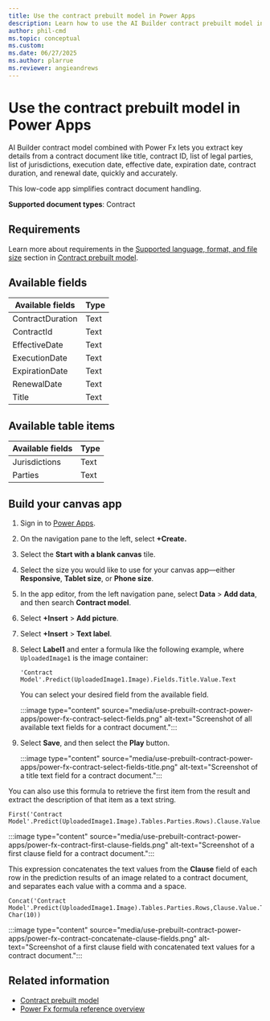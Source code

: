 ```yaml
---
title: Use the contract prebuilt model in Power Apps
description: Learn how to use the AI Builder contract prebuilt model in Power Apps.
author: phil-cmd
ms.topic: conceptual
ms.custom: 
ms.date: 06/27/2025
ms.author: plarrue
ms.reviewer: angieandrews
---
```


# Use the contract prebuilt model in Power Apps

AI Builder contract model combined with Power Fx lets you extract key details from a contract document like title, contract ID, list of legal parties, list of jurisdictions, execution date, effective date, expiration date, contract duration, and renewal date, quickly and accurately.

This low-code app simplifies contract document handling.

**Supported document types**: Contract

## Requirements

Learn more about requirements in the [Supported language, format, and file size](prebuilt-contract.md#supported-language-format-and-file-size) section in [Contract prebuilt model](prebuilt-contract.md).

## Available fields

|Available fields|Type|
|---------------|-----|
|ContractDuration|Text|
|ContractId|Text|
|EffectiveDate|Text|
|ExecutionDate|Text|
|ExpirationDate|Text|
|RenewalDate|Text|
|Title|Text|

## Available table items

|Available fields|Type|
|---------------|-----|
|Jurisdictions|Text|
|Parties|Text|

## Build your canvas app

1. Sign in to [Power Apps](https://make.powerapps.com/).
1. On the navigation pane to the left, select **+Create.**
1. Select the **Start with a blank canvas** tile.
1. Select the size you would like to use for your canvas app&mdash;either **Responsive**, **Tablet size**, or **Phone size**.
1. In the app editor, from the left navigation pane, select **Data** > **Add data**, and then search **Contract model**.
1. Select **+Insert** > **Add picture**.
1. Select **+Insert** > **Text label**.
1. Select **Label1** and enter a formula like the following example, where `UploadedImage1` is the image container:

    ```power-fx
    'Contract Model'.Predict(UploadedImage1.Image).Fields.Title.Value.Text
    ```

    You can select your desired field from the available field.

    :::image type="content" source="media/use-prebuilt-contract-power-apps/power-fx-contract-select-fields.png" alt-text="Screenshot of all available text fields for a contract document.":::

1. Select **Save**, and then select the **Play** button.

    :::image type="content" source="media/use-prebuilt-contract-power-apps/power-fx-contract-select-fields-title.png" alt-text="Screenshot of a title text field for a contract document.":::

You can also use this formula to retrieve the first item from the result and extract the description of that item as a text string.

```power-fx
First('Contract Model'.Predict(UploadedImage1.Image).Tables.Parties.Rows).Clause.Value.Text
```

:::image type="content" source="media/use-prebuilt-contract-power-apps/power-fx-contract-first-clause-fields.png" alt-text="Screenshot of a first clause field for a contract document.":::

This expression concatenates the text values from the **Clause** field of each row in the prediction results of an image related to a contract document, and separates each value with a comma and a space.

```power-fx
Concat('Contract Model'.Predict(UploadedImage1.Image).Tables.Parties.Rows,Clause.Value.Text, Char(10))
```

:::image type="content" source="media/use-prebuilt-contract-power-apps/power-fx-contract-concatenate-clause-fields.png" alt-text="Screenshot of a first clause field with concatenated text values for a contract document.":::

## Related information

- [Contract prebuilt model](prebuilt-contract.md)
- [Power Fx formula reference overview](/power-platform/power-fx/formula-reference-overview)